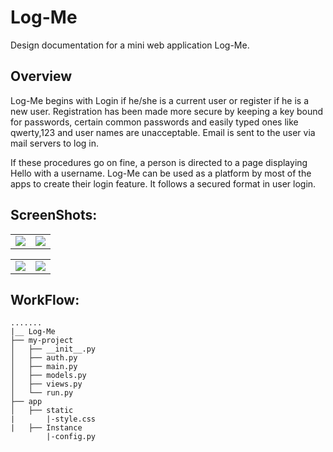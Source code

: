# Log-Me


Design documentation for a mini web application Log-Me.

## Overview

Log-Me begins with Login if he/she is a current user or register if he is a new user. Registration has been made more secure by keeping a key bound for passwords, certain common passwords and easily typed ones like qwerty,123 and user names are unacceptable. Email is sent to the user via mail servers to log in.

If these procedures go on fine, a person is directed to a page displaying Hello with a username. Log-Me can be used as a platform by most of the apps to create their login feature. It follows a secured format in user login.

## ScreenShots:

<table>
  <tr>
    <td><img src="https://user-images.githubusercontent.com/43814992/65654333-0b108a80-e036-11e9-9cd0-6eaf206f01f8.png"></td>
    <td><img src="https://user-images.githubusercontent.com/43814992/65654420-562a9d80-e036-11e9-9f59-022c6d29f21a.png"></td>
    
  </tr>
  </table>
  
  <table>
  <tr>
    <td><img src="https://user-images.githubusercontent.com/43814992/65654433-68a4d700-e036-11e9-85ba-45f772aa78e5.png"></td>
    <td><img src="https://user-images.githubusercontent.com/43814992/65654326-077d0380-e036-11e9-9609-7d6491ee07eb.png"></td>
    
  </tr>
  </table>
  
## WorkFlow:

```
.......
|__ Log-Me
├── my-project
│   ├── __init__.py
│   ├── auth.py
│   ├── main.py
│   ├── models.py
│   ├── views.py
│   └── run.py
├── app
│   ├── static
|       |-style.css
|   ├── Instance
        |-config.py

